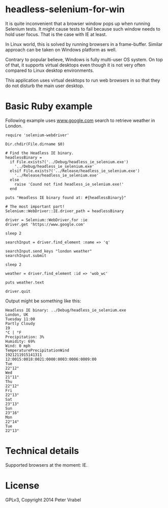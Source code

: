 headless-selenium-for-win
=========================

It is quite inconvenient that a browser window pops up when running Selenium
tests. It might cause tests to fail because such window needs to hold user
focus. That is the case with IE at least.

In Linux world, this is solved by running browsers in a frame-buffer. Similar
approach can be taken on Windows platform as well.

Contrary to popular believe, Windows is fully multi-user OS system. On top of
that, it supports virtual desktops even though it is not very often compared
to Linux desktop environments.

This application uses virtual desktops to run web browsers in so that they
do not disturb the main user desktop.

# Basic Ruby example

Following example uses www.google.com search to retrieve weather in London.

    require 'selenium-webdriver'
    
    Dir.chdir(File.dirname $0)
    
    # Find the Headless IE binary.
    headlessBinary =
      if File.exists?('../Debug/headless_ie_selenium.exe')
        '../Debug/headless_ie_selenium.exe'
      elsif File.exists?('../Release/headless_ie_selenium.exe')
        '../Release/headless_ie_selenium.exe'
      else
        raise 'Cound not find headless_ie_selenium.exe!'
      end
    
    puts "Headless IE binary found at: #{headlessBinary}"
    
    # The most important part!
    Selenium::WebDriver::IE.driver_path = headlessBinary
    
    driver = Selenium::WebDriver.for :ie
    driver.get 'https://www.google.com'
    
    sleep 2
    
    searchInput = driver.find_element :name => 'q'
    
    searchInput.send_keys "london weather"
    searchInput.submit
    
    sleep 2
    
    weather = driver.find_element :id => 'wob_wc'
    
    puts weather.text
    
    driver.quit

Output might be something like this:

    Headless IE binary: ../Debug/headless_ie_selenium.exe
    London, UK
    Tuesday 11:00
    Partly Cloudy
    19
    °C | °F
    Precipitation: 3%
    Humidity: 69%
    Wind: 0 mph
    TemperaturePrecipitationWind
    1921211915141311
    12:0015:0018:0021:0000:0003:0006:0009:00
    Tue
    22°12°
    Wed
    21°11°
    Thu
    22°12°
    Fri
    22°13°
    Sat
    23°13°
    Sun
    23°16°
    Mon
    22°14°
    Tue
    22°13°
    

# Technical details

Supported browsers at the moment: IE.

# License

GPLv3, Copyright 2014 Peter Vrabel

